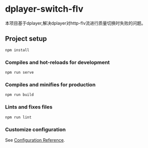 # dplayer-switch-flv
本项目基于dplayer,解决dplayer对http-flv流进行质量切换时失败的问题。
## Project setup
```
npm install
```

### Compiles and hot-reloads for development
```
npm run serve
```

### Compiles and minifies for production
```
npm run build
```

### Lints and fixes files
```
npm run lint
```

### Customize configuration
See [Configuration Reference](https://cli.vuejs.org/config/).
